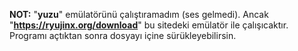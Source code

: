 **NOT:** "**yuzu**" emülatörünü çalıştıramadım (ses gelmedi). Ancak "**https://ryujinx.org/download**" bu sitedeki emülatör ile çalışıcaktır. Programı açtıktan sonra dosyayı içine sürükleyebilirsin.